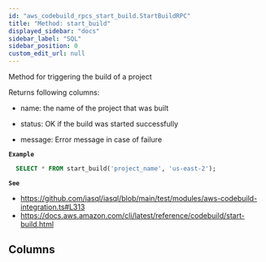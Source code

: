 ```yaml
---
id: "aws_codebuild_rpcs_start_build.StartBuildRPC"
title: "Method: start_build"
displayed_sidebar: "docs"
sidebar_label: "SQL"
sidebar_position: 0
custom_edit_url: null
---
```


Method for triggering the build of a project

Returns following columns:

- name: the name of the project that was built

- status: OK if the build was started successfully

- message: Error message in case of failure

**`Example`**

```sql TheButton[Launch CodeBuild project build]="Launch CodeBuild project build"
  SELECT * FROM start_build('project_name', 'us-east-2');
```

**`See`**

 - https://github.com/iasql/iasql/blob/main/test/modules/aws-codebuild-integration.ts#L313
 - https://docs.aws.amazon.com/cli/latest/reference/codebuild/start-build.html

## Columns

